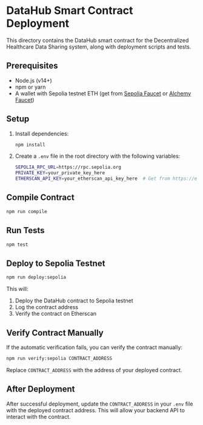 # DataHub Smart Contract Deployment

This directory contains the DataHub smart contract for the Decentralized Healthcare Data Sharing system, along with deployment scripts and tests.

## Prerequisites

- Node.js (v14+)
- npm or yarn
- A wallet with Sepolia testnet ETH (get from [Sepolia Faucet](https://sepoliafaucet.com/) or [Alchemy Faucet](https://sepoliafaucet.com/))

## Setup

1. Install dependencies:
   ```bash
   npm install
   ```

2. Create a `.env` file in the root directory with the following variables:
   ```bash
   SEPOLIA_RPC_URL=https://rpc.sepolia.org
   PRIVATE_KEY=your_private_key_here
   ETHERSCAN_API_KEY=your_etherscan_api_key_here  # Get from https://etherscan.io/myapikey
   ```

## Compile Contract

```bash
npm run compile
```

## Run Tests

```bash
npm test
```

## Deploy to Sepolia Testnet

```bash
npm run deploy:sepolia
```

This will:
1. Deploy the DataHub contract to Sepolia testnet
2. Log the contract address
3. Verify the contract on Etherscan

## Verify Contract Manually

If the automatic verification fails, you can verify the contract manually:

```bash
npm run verify:sepolia CONTRACT_ADDRESS
```

Replace `CONTRACT_ADDRESS` with the address of your deployed contract.

## After Deployment

After successful deployment, update the `CONTRACT_ADDRESS` in your `.env` file with the deployed contract address. This will allow your backend API to interact with the contract.
